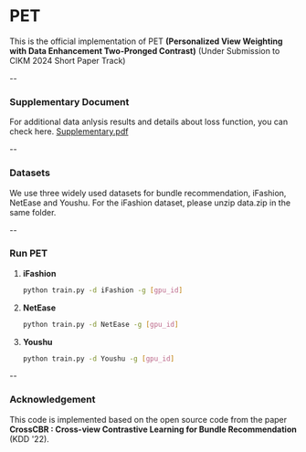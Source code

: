 # PET
This is the official implementation of PET **(Personalized View Weighting with Data Enhancement Two-Pronged Contrast)** 
(Under Submission to CIKM 2024 Short Paper Track) 

--
### Supplementary Document
For additional data anlysis results and details about loss function, you can check here.
[Supplementary.pdf](https://github.com/user-attachments/files/15715970/Supplementary.pdf)

--

### Datasets
We use three widely used datasets for bundle recommendation, iFashion, NetEase and Youshu.
For the iFashion dataset, please unzip data.zip in the same folder.


--
### Run PET
1. **iFashion**
   ```bash
   python train.py -d iFashion -g [gpu_id]

2. **NetEase**
   ```bash
   python train.py -d NetEase -g [gpu_id]

3. **Youshu**
   ```bash
   python train.py -d Youshu -g [gpu_id]   
--
### Acknowledgement
This code is implemented based on the open source code from the paper **CrossCBR : Cross-view Contrastive Learning for Bundle Recommendation** (KDD '22).

